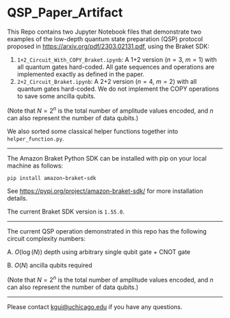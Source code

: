 # QSP_Paper_Artifact
This Repo contains two Jupyter Notebook files that demonstrate two examples of the low-depth quantum state preparation (QSP) protocol proposed in https://arxiv.org/pdf/2303.02131.pdf, using the Braket SDK:

1. `1+2_Circuit_With_COPY_Braket.ipynb`: A 1+2 version ($n = 3$, $m = 1$) with all quantum gates hard-coded. All gate sequences and operations are implemented exactly as defined in the paper.
2. `2+2_Circuit_Braket.ipynb`: A 2+2 version ($n = 4$, $m = 2$) with all quantum gates hard-coded. We do not implement the COPY operations to save some ancilla qubits.

(Note that $N = 2^n$ is the total number of amplitude values encoded, and $n$ can also represent the number of data qubits.)

We also sorted some classical helper functions together into `helper_function.py`.

-------------------------------

The Amazon Braket Python SDK can be installed with pip on your local machine as follows:
```ruby
pip install amazon-braket-sdk
```
See https://pypi.org/project/amazon-braket-sdk/ for more installation details.

The current Braket SDK version is `1.55.0`.

-------------------------------
The current QSP operation demonstrated in this repo has the following circuit complexity numbers:

A. $O(\log(N))$ depth using arbitrary single qubit gate + CNOT gate

B. $O(N)$ ancilla qubits required

(Note that $N = 2^n$ is the total number of amplitude values encoded, and $n$ can also represent the number of data qubits.)

-------------------------------
Please contact kgui@uchicago.edu if you have any questions.

